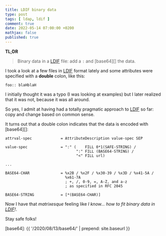 ```yaml
---
title: LDIF binary data
type: post
tags: [ ldap, ldif ]
comment: true
date: 2022-05-14 07:00:00 +0200
mathjax: false
published: true
---
```


**TL;DR**

> Binary data in a [LDIF][] file: add a `:` and [base64][] the data.

I took a look at a few files in [LDIF][] format lately and some
attributes were specified with a **double** colon, like this:

```
foo:: blaHblaH
```

I initially thought it was a typo (I was looking at examples) but I
later realized that it was not, because it was all around.

So yes, I admit at having had a totally pragmatic approach to [LDIF][]
so far: copy and change based on common sense.

It turns out that a double colon indicates that the data is encoded with
[base64][]:

```
attrval-spec             = AttributeDescription value-spec SEP

value-spec               = ":" (    FILL 0*1(SAFE-STRING) /
                                ":" FILL (BASE64-STRING) /
                                "<" FILL url)

...

BASE64-CHAR              = %x2B / %x2F / %x30-39 / %x3D / %x41-5A /
                           %x61-7A
                           ; +, /, 0-9, =, A-Z, and a-z
                           ; as specified in RFC 2045

BASE64-STRING            = [*(BASE64-CHAR)]
```

Now I have that *matrixesque* feeling like *I know... how to fit binary
data in [LDIF][]!*.

Stay safe folks!


[LDIF]: https://www.ietf.org/rfc/rfc2849.txt
[base64]: {{ '/2020/08/13/base64/' | prepend: site.baseurl }}
